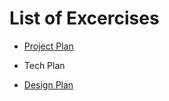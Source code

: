 # List of Excercises

* [Project Plan](Project_Plan.docx)

* Tech Plan

* [Design Plan](Design_Plan.md)

